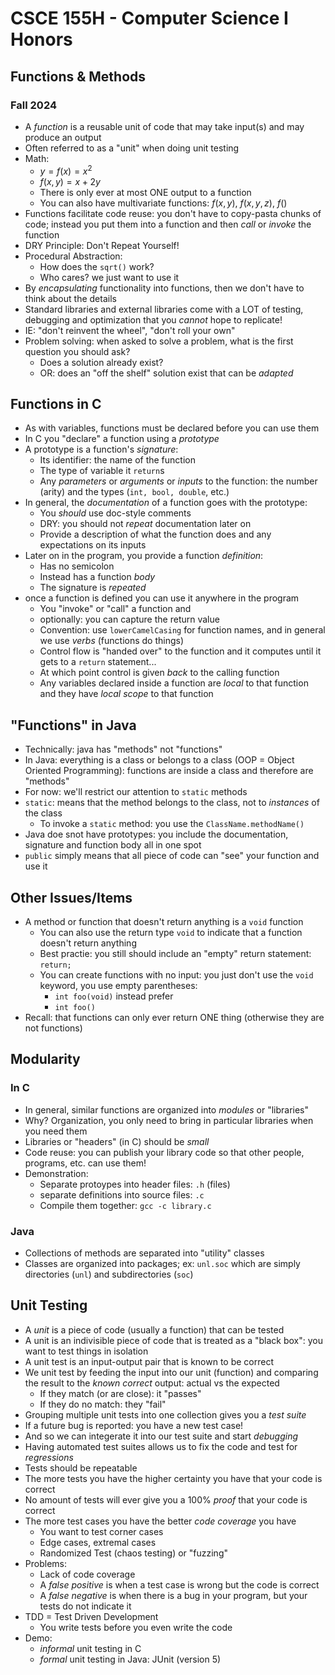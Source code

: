 
# CSCE 155H - Computer Science I Honors
## Functions & Methods
### Fall 2024

* A *function* is a reusable unit of code that may take input(s) and may produce an output
* Often referred to as a "unit" when doing unit testing
* Math:
  * $y = f(x) = x^2$
  * $f(x,y) = x + 2y$
  * There is only ever at most ONE output to a function
  * You can also have multivariate functions: $f(x, y)$, $f(x, y, z)$, $f()$
* Functions facilitate code reuse: you don't have to copy-pasta chunks of code; instead you put them into a function and then *call* or *invoke* the function
* DRY Principle: Don't Repeat Yourself!
* Procedural Abstraction:
  * How does the `sqrt()` work?
  * Who cares?  we just want to use it
* By *encapsulating* functionality into functions, then we don't have to think about the details
* Standard libraries and external libraries come with a LOT of testing, debugging and optimization that you *cannot* hope to replicate!
* IE: "don't reinvent the wheel", "don't roll your own"
* Problem solving: when asked to solve a problem, what is the first question you should ask?
  * Does a solution already exist?
  * OR: does an "off the shelf" solution exist that can be *adapted*

## Functions in C

* As with variables, functions must be declared before you can use them
* In C you "declare" a function using a *prototype*
* A prototype is a function's *signature*:
  * Its identifier: the name of the function
  * The type of variable it `return`s
  * Any *parameters* or *arguments* or *inputs* to the function: the number (arity) and the types (`int, bool, double`, etc.)
* In general, the *documentation* of a function goes with the prototype:
  * You *should* use doc-style comments
  * DRY: you should not *repeat* documentation later on
  * Provide a description of what the function does and any expectations on its inputs
* Later on in the program, you provide a function *definition*:
  * Has no semicolon
  * Instead has a function *body*
  * The signature is *repeated*
* once a function is defined you can use it anywhere in the program
  * You "invoke" or "call" a function and
  * optionally: you can capture the return value
  * Convention: use `lowerCamelCasing` for function names, and in general we use *verbs* (functions do things)
  * Control flow is "handed over" to the function and it computes until it gets to a `return` statement...
  * At which point control is given *back* to the calling function
  * Any variables declared inside a function are *local* to that function and they have *local scope* to that function

## "Functions" in Java

* Technically: java has "methods" not "functions"
* In Java: everything is a class or belongs to a class (OOP = Object Oriented Programming): functions are inside a class and therefore are "methods"
* For now: we'll restrict our attention to `static` methods
* `static`: means that the method belongs to the class, not to *instances* of the class
  * To invoke a `static` method: you use the `ClassName.methodName()`
* Java doe snot have prototypes: you include the documentation, signature and function body all in one spot
* `public` simply means that all piece of code can "see" your function and use it

## Other Issues/Items
* A method or function that doesn't return anything is a `void` function
  * You can also use the return type `void` to indicate that a function doesn't return anything
  * Best practie:  you still should include an "empty" return statement: `return;`
  * You can create functions with no input: you just don't use the `void` keyword, you use empty parentheses:
    * `int foo(void)` instead prefer
    * `int foo()`
* Recall: that functions can only ever return ONE thing (otherwise they are not functions)

## Modularity

### In C

* In general, similar functions are organized into *modules* or "libraries"
* Why?  Organization, you only need to bring in particular libraries when you need them
* Libraries or "headers" (in C) should be *small*
* Code reuse: you can publish your library code so that other people, programs, etc. can use them!
* Demonstration:
  * Separate protoypes into header files: `.h` (files)
  * separate definitions into source files: `.c`
  * Compile them together: `gcc -c library.c`

### Java

* Collections of methods are separated into "utility" classes
* Classes are organized into packages; ex: `unl.soc` which are simply directories (`unl`) and subdirectories (`soc`)

## Unit Testing

* A *unit* is a piece of code (usually a function) that can be tested
* A unit is an indivisible piece of code that is treated as a "black box": you want to test things in isolation
* A unit test is an input-output pair that is known to be correct
* We unit test by feeding the input into our unit (function) and comparing the result to the *known correct* output: actual vs the expected
  * If they match (or are close): it "passes"
  * If they do no match: they "fail"
* Grouping multiple unit tests into one collection gives you a *test suite*
* If a future bug is reported: you have a new test case!
* And so we can integerate it into our test suite and start *debugging*
* Having automated test suites allows us to fix the code and test for *regressions*
* Tests should be repeatable
* The more tests you have the higher certainty you have that your code is correct
* No amount of tests will ever give you a 100% *proof* that your code is correct
* The more test cases you have the better *code coverage* you have
  * You want to test corner cases
  * Edge cases, extremal cases
  * Randomized Test (chaos testing) or "fuzzing"
* Problems:
  * Lack of code coverage
  * A *false positive* is when a test case is wrong but the code is correct
  * A *false negative* is when there is a bug in your program, but your tests do not indicate it
* TDD = Test Driven Development
  * You write tests before you even write the code
* Demo:
  * *informal* unit testing in C
  * *formal* unit testing in Java: JUnit (version 5)


```text













```
